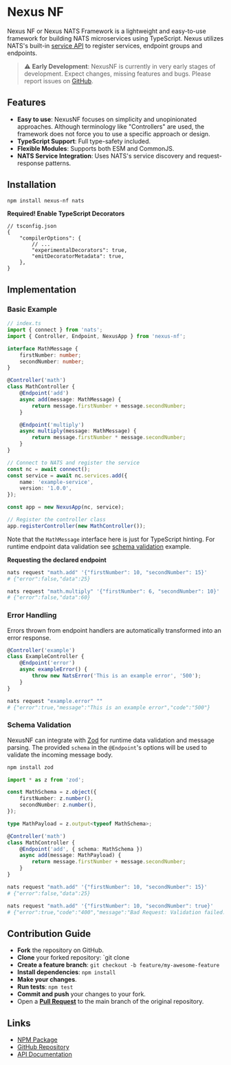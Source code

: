 # Nexus NF

Nexus NF or Nexus NATS Framework is a lightweight and easy-to-use framework for
building NATS microservices using TypeScript. Nexus utilizes NATS's built-in
[service API](https://docs.nats.io/using-nats/developer/services) to register
services, endpoint groups and endpoints.

> ⚠️ **Early Development**: NexusNF is currently in very early stages of
> development. Expect changes, missing features and bugs. Please report issues
> on [GitHub](https://github.com/Spaxterr/nexus-nf/issues/new).

## Features

- **Easy to use**: NexusNF focuses on simplicity and unopinionated approaches.
  Although terminology like "Controllers" are used, the framework does not force
  you to use a specific approach or design.
- **TypeScript Support**: Full type-safety included.
- **Flexible Modules**: Supports both ESM and CommonJS.
- **NATS Service Integration**: Uses NATS's service discovery and
  request-response patterns.

## Installation

```bash
npm install nexus-nf nats
```

**Required! Enable TypeScript Decorators**

```jsonc
// tsconfig.json
{
    "compilerOptions": {
        // ...
        "experimentalDecorators": true,
        "emitDecoratorMetadata": true,
    },
}
```

## Implementation

### Basic Example

```typescript
// index.ts
import { connect } from 'nats';
import { Controller, Endpoint, NexusApp } from 'nexus-nf';

interface MathMessage {
    firstNumber: number;
    secondNumber: number;
}

@Controller('math')
class MathController {
    @Endpoint('add')
    async add(message: MathMessage) {
        return message.firstNumber + message.secondNumber;
    }

    @Endpoint('multiply')
    async multiply(message: MathMessage) {
        return message.firstNumber * message.secondNumber;
    }
}

// Connect to NATS and register the service
const nc = await connect();
const service = await nc.services.add({
    name: 'example-service',
    version: '1.0.0',
});

const app = new NexusApp(nc, service);

// Register the controller class
app.registerController(new MathController());
```

Note that the `MathMessage` interface here is just for TypeScript hinting. For
runtime endpoint data validation see [schema validation](#schema-validation)
example.

**Requesting the declared endpoint**

```bash
nats request "math.add" '{"firstNumber": 10, "secondNumber": 15}'
# {"error":false,"data":25}

nats request "math.multiply" '{"firstNumber": 6, "secondNumber": 10}'
# {"error":false,"data":60}
```

### Error Handling

Errors thrown from endpoint handlers are automatically transformed into an error
response.

```typescript
@Controller('example')
class ExampleController {
    @Endpoint('error')
    async exampleError() {
        throw new NatsError('This is an example error', '500');
    }
}
```

```bash
nats request "example.error" ""
# {"error":true,"message":"This is an example error","code":"500"}
```

### Schema Validation

NexusNF can integrate with [Zod](https://zod.dev/) for runtime data validation
and message parsing. The provided `schema` in the `@Endpoint`'s options will be
used to validate the incoming message body.

```bash
npm install zod
```

```typescript
import * as z from 'zod';

const MathSchema = z.object({
    firstNumber: z.number(),
    secondNumber: z.number(),
});

type MathPayload = z.output<typeof MathSchema>;

@Controller('math')
class MathController {
    @Endpoint('add', { schema: MathSchema })
    async add(message: MathPayload) {
        return message.firstNumber + message.secondNumber;
    }
}
```

```bash
nats request "math.add" '{"firstNumber": 10, "secondNumber": 15}'
# {"error":false,"data":25}

nats request "math.add" '{"firstNumber": 10, "secondNumber": true}'
# {"error":true,"code":"400","message":"Bad Request: Validation failed.","details":[{"expected":"number","code":"invalid_type","path":["secondNumber"],"message":"Invalid input: expected number, received boolean"}]}
```

## Contribution Guide

- **Fork** the repository on GitHub.
- **Clone** your forked repository: `git clone <link to fork repository>
- **Create a feature branch**: `git checkout -b feature/my-awesome-feature`
- **Install dependencies**: `npm install`
- **Make your changes**.
- **Run tests**: `npm test`
- **Commit and push** your changes to your fork.
- Open a [**Pull Request**](https://github.com/Spaxterr/nexus-nf/pulls) to the
  main branch of the original repository.

## Links

- [NPM Package](https://www.npmjs.com/package/nexus-nf)
- [GitHub Repository](https://github.com/Spaxterr/nexus-nf)
- [API Documentation](https://spaxterr.github.io/nexus-nf/)
